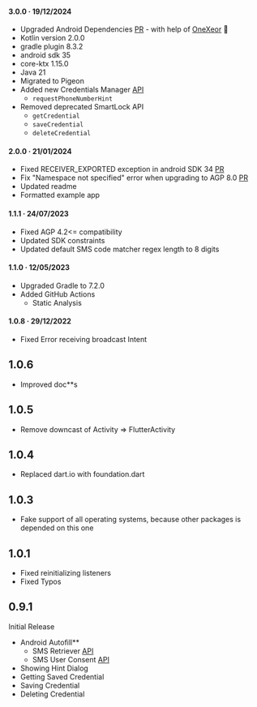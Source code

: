#### 3.0.0 · 19/12/2024

- Upgraded Android Dependencies [PR](https://github.com/Tkko/flutter_smart_auth/pull/28) - with help
  of [OneXeor](https://github.com/OneXeor) 🙏
- Kotlin version 2.0.0
- gradle plugin 8.3.2
- android sdk 35
- core-ktx 1.15.0
- Java 21
- Migrated to Pigeon
- Added new Credentials
  Manager [API](https://developers.google.com/identity/android-credential-manager)
    - `requestPhoneNumberHint`
- Removed deprecated SmartLock API
    - `getCredential`
    - `saveCredential`
    - `deleteCredential`

#### 2.0.0 · 21/01/2024

- Fixed RECEIVER_EXPORTED exception in android SDK
  34 [PR](https://github.com/Tkko/flutter_smart_auth/pull/16)
- Fix "Namespace not specified" error when upgrading to AGP
  8.0 [PR](https://github.com/Tkko/flutter_smart_auth/pull/11)
- Updated readme
- Formatted example app

#### 1.1.1 · 24/07/2023

- Fixed AGP 4.2<= compatibility
- Updated SDK constraints
- Updated default SMS code matcher regex length to 8 digits

#### 1.1.0 · 12/05/2023

- Upgraded Gradle to 7.2.0
- Added GitHub Actions
    - Static Analysis

#### 1.0.8 · 29/12/2022

- Fixed Error receiving broadcast Intent

## 1.0.6

- Improved doc**s

## 1.0.5

- Remove downcast of Activity => FlutterActivity

## 1.0.4

- Replaced dart.io with foundation.dart

## 1.0.3

- Fake support of all operating systems, because other packages is depended on this one

## 1.0.1

- Fixed reinitializing listeners
- Fixed Typos

## 0.9.1

Initial Release

- Android Autofill**
    - SMS Retriever [API](https://developers.google.com/identity/sms-retriever/overview?hl=en)
    - SMS User
      Consent [API](https://developers.google.com/identity/sms-retriever/user-consent/overview)
- Showing Hint Dialog
- Getting Saved Credential
- Saving Credential
- Deleting Credential